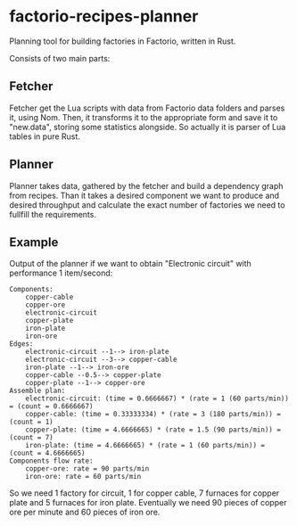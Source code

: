 # factorio-recipes-planner
Planning tool for building factories in Factorio, written in Rust.

Consists of two main parts:

## Fetcher
Fetcher get the Lua scripts with data from Factorio data folders and
parses it, using Nom. Then, it transforms it to the appropriate form and
save it to "new.data", storing some statistics alongside.
So actually it is parser of Lua tables in pure Rust.

## Planner
Planner takes data, gathered by the fetcher and build a dependency graph
from recipes. Than it takes a desired component we want to produce and
desired throughput and calculate the exact number of factories we need
to fullfill the requirements.

## Example
Output of the planner if we want to obtain "Electronic circuit" with 
performance 1 item/second:
```
Components:
    copper-cable
    copper-ore
    electronic-circuit
    copper-plate
    iron-plate
    iron-ore
Edges:
    electronic-circuit --1--> iron-plate
    electronic-circuit --3--> copper-cable
    iron-plate --1--> iron-ore
    copper-cable --0.5--> copper-plate
    copper-plate --1--> copper-ore
Assemble plan:
    electronic-circuit: (time = 0.6666667) * (rate = 1 (60 parts/min)) = (count = 0.6666667)
    copper-cable: (time = 0.33333334) * (rate = 3 (180 parts/min)) = (count = 1)
    copper-plate: (time = 4.6666665) * (rate = 1.5 (90 parts/min)) = (count = 7)
    iron-plate: (time = 4.6666665) * (rate = 1 (60 parts/min)) = (count = 4.6666665)
Components flow rate:
    copper-ore: rate = 90 parts/min
    iron-ore: rate = 60 parts/min
```

So we need 1 factory for circuit, 1 for copper cable, 7 furnaces for copper plate and 5 furnaces for iron plate.
Eventually we need 90 pieces of copper ore per minute and 60 pieces of iron ore.
